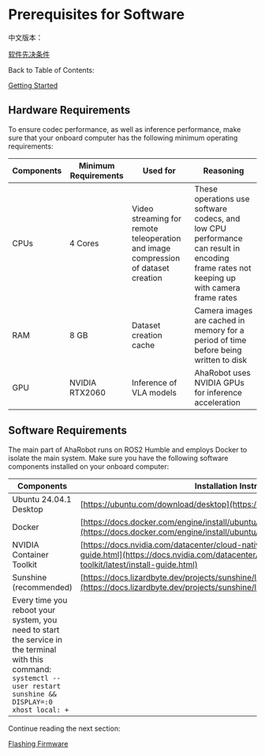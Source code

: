 # Prerequisites for Software

中文版本：

[软件先决条件](https://www.notion.so/1d133900bc8780b6a358c9838f2a8306?pvs=21)

Back to Table of Contents:

[Getting Started](https://www.notion.so/Getting-Started-1b433900bc8780c4a503e3490ce3e718?pvs=21)

## Hardware Requirements

To ensure codec performance, as well as inference performance, make sure that your onboard computer has the following minimum operating requirements:

| Components | Minimum Requirements | Used for | Reasoning |
| --- | --- | --- | --- |
| CPUs | 4 Cores | Video streaming for remote teleoperation and image compression of dataset creation | These operations use software codecs, and low CPU performance can result in encoding frame rates not keeping up with camera frame rates |
| RAM | 8 GB | Dataset creation cache | Camera images are cached in memory for a period of time before being written to disk |
| GPU | NVIDIA RTX2060 | Inference of VLA models | AhaRobot uses NVIDIA GPUs for inference acceleration |

## Software Requirements

The main part of AhaRobot runs on ROS2 Humble and employs Docker to isolate the main system. Make sure you have the following software components installed on your onboard computer:

| Components | Installation Instructions |
| --- | --- |
| Ubuntu 24.04.1 Desktop | [https://ubuntu.com/download/desktop](https://ubuntu.com/download/desktop) |
| Docker | [https://docs.docker.com/engine/install/ubuntu/](https://docs.docker.com/engine/install/ubuntu/) |
| NVIDIA Container Toolkit | [https://docs.nvidia.com/datacenter/cloud-native/container-toolkit/latest/install-guide.html](https://docs.nvidia.com/datacenter/cloud-native/container-toolkit/latest/install-guide.html) |
| Sunshine (recommended) | [https://docs.lizardbyte.dev/projects/sunshine/latest/md_docs_2getting__started.html](https://docs.lizardbyte.dev/projects/sunshine/latest/md_docs_2getting__started.html)
Every time you reboot your system, you need to start the service in the terminal with this command: `systemctl --user restart sunshine && DISPLAY=:0 xhost local: +` |

Continue reading the next section:

[Flashing Firmware](https://www.notion.so/Flashing-Firmware-1d133900bc87807c9070f3c6736d68b7?pvs=21)